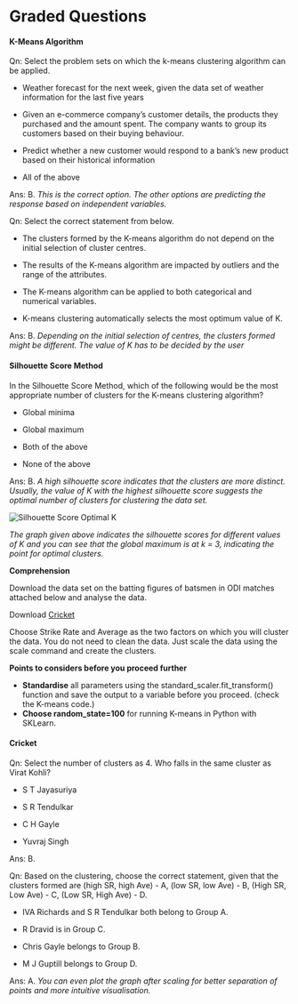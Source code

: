 # Graded Questions

#### K-Means Algorithm

Qn: Select the problem sets on which the k-means clustering algorithm can be applied.

- Weather forecast for the next week, given the data set of weather information for the last five years

- Given an e-commerce company’s customer details, the products they purchased and the amount spent. The company wants to group its customers based on their buying behaviour.

- Predict whether a new customer would respond to a bank’s new product based on their historical information

- All of the above

Ans: B. *This is the correct option. The other options are predicting the response based on independent variables.*

Qn: Select the correct statement from below.

- The clusters formed by the K-means algorithm do not depend on the initial selection of cluster centres.

- The results of the K-means algorithm are impacted by outliers and the range of the attributes.

- The K-means algorithm can be applied to both categorical and numerical variables.

- K-means clustering automatically selects the most optimum value of K.

Ans: B. *Depending on the initial selection of centres, the clusters formed might be different. The value of K has to be decided by the user*

#### Silhouette Score Method

In the Silhouette Score Method, which of the following would be the most appropriate number of clusters for the K-means clustering algorithm?

- Global minima

- Global maximum

- Both of the above

- None of the above

Ans: B. *A high silhouette score indicates that the clusters are more distinct. Usually, the value of K with the highest silhouette score suggests the optimal number of clusters for clustering the data set.*
  
![Silhouette Score Optimal K](https://i.ibb.co/L8r2Xbz/Silhouette-Score-Optimal-K.png)

*The graph given above indicates the silhouette scores for different values of K and you can see that the global maximum is at k = 3, indicating the point for optimal clusters.*

**Comprehension**

Download the data set on the batting figures of batsmen in ODI matches attached below and analyse the data.

Download [Cricket](Cricket.csv)

Choose Strike Rate and Average as the two factors on which you will cluster the data. You do not need to clean the data. Just scale the data using the scale command and create the clusters.

**Points to considers before you proceed further**

-   **Standardise** all parameters using the standard_scaler.fit_transform() function and save the output to a variable before you proceed. (check the K-means code.)
-   **Choose random_state=100** for running K-means in Python with SKLearn.

#### Cricket

Qn: Select the number of clusters as 4. Who falls in the same cluster as Virat Kohli?

- S T Jayasuriya

- S R Tendulkar

- C H Gayle

- Yuvraj Singh

Ans: B. 

Qn: Based on the clustering, choose the correct statement, given that the clusters formed are (high SR, high Ave) - A, (low SR, low Ave) - B, (High SR, Low Ave) - C, (Low SR, High Ave) - D.

- IVA Richards and S R Tendulkar both belong to Group A.

- R Dravid is in Group C.

- Chris Gayle belongs to Group B.

- M J Guptill belongs to Group D.

Ans: A. *You can even plot the graph after scaling for better separation of points and more intuitive visualisation.*

